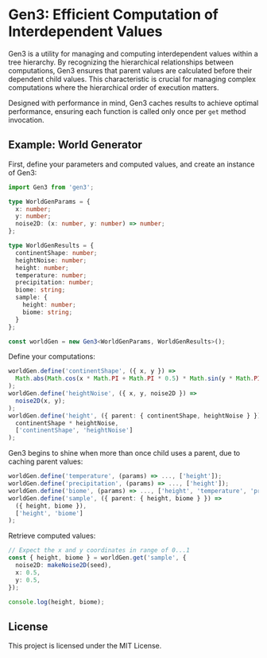 # Gen3: Efficient Computation of Interdependent Values

Gen3 is a utility for managing and computing interdependent values within a tree hierarchy. By recognizing the hierarchical relationships between computations, Gen3 ensures that parent values are calculated before their dependent child values. This characteristic is crucial for managing complex computations where the hierarchical order of execution matters.

Designed with performance in mind, Gen3 caches results to achieve optimal performance, ensuring each function is called only once per `get` method invocation.

## Example: World Generator

First, define your parameters and computed values, and create an instance of Gen3:

```typescript
import Gen3 from 'gen3';

type WorldGenParams = {
  x: number;
  y: number;
  noise2D: (x: number, y: number) => number;
};

type WorldGenResults = {
  continentShape: number;
  heightNoise: number;
  height: number;
  temperature: number;
  precipitation: number;
  biome: string;
  sample: {
    height: number;
    biome: string;
  }
};

const worldGen = new Gen3<WorldGenParams, WorldGenResults>();
```

Define your computations:

```typescript
worldGen.define('continentShape', ({ x, y }) =>
  Math.abs(Math.cos(x * Math.PI + Math.PI * 0.5) * Math.sin(y * Math.PI));
);
worldGen.define('heightNoise', ({ x, y, noise2D }) =>
  noise2D(x, y);
);
worldGen.define('height', ({ parent: { continentShape, heightNoise } }) =>
  continentShape * heightNoise,
  ['continentShape', 'heightNoise']
);
```

Gen3 begins to shine when more than once child uses a parent, due to caching parent values:

```typescript
worldGen.define('temperature', (params) => ..., ['height']);
worldGen.define('precipitation', (params) => ..., ['height']);
worldGen.define('biome', (params) => ..., ['height', 'temperature', 'precipitation']);
worldGen.define('sample', ({ parent: { height, biome } }) =>
  ({ height, biome }),
  ['height', 'biome']
);
```

Retrieve computed values:

```typescript
// Expect the x and y coordinates in range of 0...1
const { height, biome } = worldGen.get('sample', {
  noise2D: makeNoise2D(seed),
  x: 0.5,
  y: 0.5,
});

console.log(height, biome);
```

## License

This project is licensed under the MIT License. 
